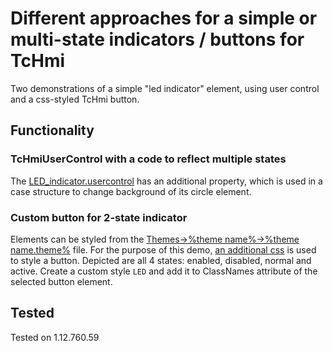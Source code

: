 # Different approaches for a simple or multi-state indicators / buttons for TcHmi

Two demonstrations of a simple "led indicator" element, using user control and a css-styled TcHmi button.

## Functionality

### TcHmiUserControl with a code to reflect multiple states

The [LED_indicator.usercontrol](hmi_proj/LED_indicator.usercontrol) has an additional property, which is used in a case structure to change background of its circle element.

### Custom button for 2-state indicator

Elements can be styled from the [Themes->%theme name%->%theme name.theme%](hmi_proj/Themes/Base/Base.theme) file. For the purpose of this demo, [an additional css](hmi_proj/Themes/Base/LED.css) is used to style a button.
Depicted are all 4 states: enabled, disabled, normal and active.
Create a custom style `LED` and add it to ClassNames attribute of the selected button element.

## Tested
Tested on 1.12.760.59
